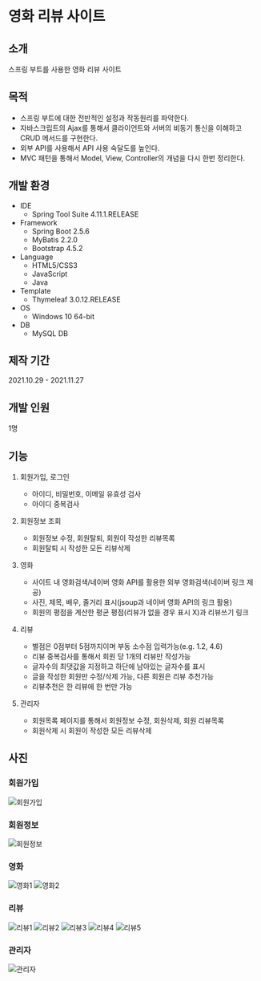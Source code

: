 # 영화 리뷰 사이트

## 소개
스프링 부트를 사용한 영화 리뷰 사이트

## 목적
* 스프링 부트에 대한 전반적인 설정과 작동원리를 파악한다.
* 자바스크립트의 Ajax를 통해서 클라이언트와 서버의 비동기 통신을 이해하고 CRUD 메서드를 구현한다.
* 외부 API를 사용해서 API 사용 숙달도를 높인다.
* MVC 패턴을 통해서 Model, View, Controller의 개념을 다시 한번 정리한다.

## 개발 환경
* IDE
  * Spring Tool Suite 4.11.1.RELEASE
* Framework
  * Spring Boot 2.5.6
  * MyBatis 2.2.0
  * Bootstrap 4.5.2 
* Language
  * HTML5/CSS3
  * JavaScript
  * Java
* Template
  * Thymeleaf 3.0.12.RELEASE
* OS
  * Windows 10 64-bit
* DB
  * MySQL DB

## 제작 기간
2021.10.29 - 2021.11.27

## 개발 인원
1명

## 기능
1. 회원가입, 로그인
   * 아이디, 비밀번호, 이메일 유효성 검사
   * 아이디 중복검사     

2. 회원정보 조회
   * 회원정보 수정, 회원탈퇴, 회원이 작성한 리뷰목록
   * 회원탈퇴 시 작성한 모든 리뷰삭제

3. 영화
   * 사이트 내 영화검색/네이버 영화 API를 활용한 외부 영화검색(네이버 링크 제공)
   * 사진, 제목, 배우, 줄거리 표시(jsoup과 네이버 영화 API의 링크 활용)
   * 회원의 평점을 계산한 평균 평점(리뷰가 없을 경우 표시 X)과 리뷰쓰기 링크

4. 리뷰
   * 별점은 0점부터 5점까지이며 부동 소수점 입력가능(e.g. 1.2, 4.6)
   * 리뷰 중복검사를 통해서 회원 당 1개의 리뷰만 작성가능
   * 글자수의 최댓값을 지정하고 하단에 남아있는 글자수를 표시
   * 글을 작성한 회원만 수정/삭제 가능, 다른 회원은 리뷰 추천가능
   * 리뷰추천은 한 리뷰에 한 번만 가능

5. 관리자
   * 회원목록 페이지를 통해서 회원정보 수정, 회원삭제, 회원 리뷰목록
   * 회원삭제 시 회원이 작성한 모든 리뷰삭제

## 사진

### 회원가입
![회원가입](https://user-images.githubusercontent.com/79137839/152134371-3785121d-a820-477e-8977-2555ad8cdac1.PNG)

### 회원정보
![회원정보](https://user-images.githubusercontent.com/79137839/152134506-6c1b83c3-cccd-4ba6-96bc-3bcf124f9f0f.PNG)

### 영화
![영화1](https://user-images.githubusercontent.com/79137839/152134528-4173d3f4-afb2-4b99-a4b8-0d7a78be09ca.PNG)
![영화2](https://user-images.githubusercontent.com/79137839/152134539-3cbd9b0b-ecad-4c54-8faf-24f8a022e57e.PNG)

### 리뷰
![리뷰1](https://user-images.githubusercontent.com/79137839/152134571-65f2523b-0ab9-492f-b405-1607c45b071d.PNG)
![리뷰2](https://user-images.githubusercontent.com/79137839/152134575-f9568629-335a-46a6-9007-d1f45788d0ef.PNG)
![리뷰3](https://user-images.githubusercontent.com/79137839/152134577-b57c889a-f047-4291-ac4a-26b7f057e624.PNG)
![리뷰4](https://user-images.githubusercontent.com/79137839/152134580-64ea1f3c-c847-46cf-9491-7ac903b4e529.PNG)
![리뷰5](https://user-images.githubusercontent.com/79137839/152134584-958715ec-cbf1-4fea-8bc9-deb63de0a1b2.PNG)

### 관리자
![관리자](https://user-images.githubusercontent.com/79137839/152134974-eef92fce-6999-42e6-bd1c-251a5bfac258.PNG)

